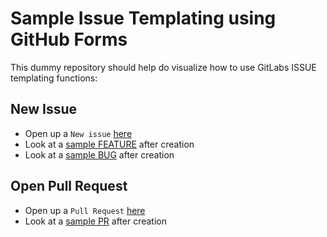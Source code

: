 # Sample Issue Templating using GitHub Forms

This dummy repository should help do visualize how to use GitLabs ISSUE templating functions:

## New Issue
* Open up a `New issue` [here](https://github.com/hennlo/sample_issue_form_templating/issues)
* Look at a [sample FEATURE](https://github.com/hennlo/sample_issue_form_templating/issues/1) after creation
* Look at a [sample BUG](https://github.com/hennlo/sample_issue_form_templating/issues/2) after creation

## Open Pull Request
* Open up a `Pull Request` [here](https://github.com/hennlo/sample_issue_form_templating/pulls)
* Look at a [sample PR](https://github.com/hennlo/sample_issue_form_templating/pulls/3) after creation
 
